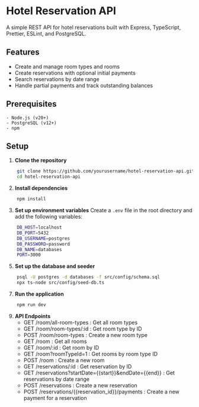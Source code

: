# Hotel Reservation API

A simple REST API for hotel reservations built with Express, TypeScript, Prettier, ESLint, and PostgreSQL.

## Features

- Create and manage room types and rooms
- Create reservations with optional initial payments
- Search reservations by date range
- Handle partial payments and track outstanding balances

## Prerequisites

    - Node.js (v20+)
    - PostgreSQL (v12+)
    - npm

## Setup

1. **Clone the repository**

```bash
    git clone https://github.com/yourusername/hotel-reservation-api.git
    cd hotel-reservation-api
```
2. **Install dependencies**
```bash
    npm install
```
3. **Set up environment variables** 
    Create a `.env` file in the root directory and add the following variables:
```bash
    DB_HOST=localhost
    DB_PORT=5432
    DB_USERNAME=postgres
    DB_PASSWORD=password
    DB_NAME=databases
    PORT=3000
```

5. **Set up the database and seeder**
```bash
    psql -U postgres -d databases -f src/config/schema.sql
    npx ts-node src/config/seed-db.ts
```
7. **Run the application**
```bash
    npm run dev
```
9. **API Endpoints**
    - GET /room/all-room-types : Get all room types
    - GET /room/room-types/:id : Get room type by ID
    - POST /room/room-types : Create a new room type
    - GET /room : Get all rooms
    - GET /room/:id : Get room by ID
    - GET /room?roomTypeId=1 : Get rooms by room type ID
    - POST /room : Create a new room
    - GET /reservations/:id : Get reservation by ID
    - GET /reservations?startDate={{start}}&endDate={{end}} : Get reservations by date range
    - POST /reservations : Create a new reservation
    - POST /reservations/{{reservation_id}}/payments : Create a new payment for a reservation

